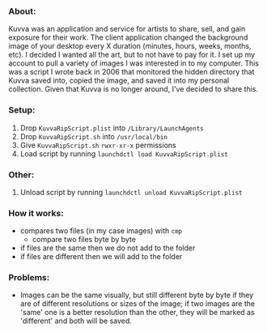 ### About: 
Kuvva was an application and service for artists to share, sell, and gain exposure for their work. The client application changed the background image of your desktop every X duration (minutes, hours, weeks, months, etc). I decided I wanted all the art, but to not have to pay for it. I set up my account to pull a variety of images I was interested in to my computer. This was a script I wrote back in 2006 that monitored the hidden directory that Kuvva saved into, copied the image, and saved it into my personal collection. Given that Kuvva is no longer around, I've decided to share this.

### Setup:
1. Drop `KuvvaRipScript.plist` into `/Library/LaunchAgents`
1. Drop `KuvvaRipScript.sh` into `/usr/local/bin`
1. Give `KuvvaRipScript.sh` `rwxr-xr-x` permissions
1. Load script by running `launchdctl load KuvvaRipScript.plist`

### Other:
1. Unload script by running `launchdctl unload KuvvaRipScript.plist`

### How it works:
- compares two files (in my case images) with `cmp`
  - compare two files byte by byte
- if files are the same then we do not add to the folder
- if files are different then we will add to the folder

### Problems: 
- Images can be the same visually, but still different byte by byte if they are of different resolutions or sizes of the image; if two images are the 'same' one is a better resolution than the other, they will be marked as 'different' and both will be saved.
